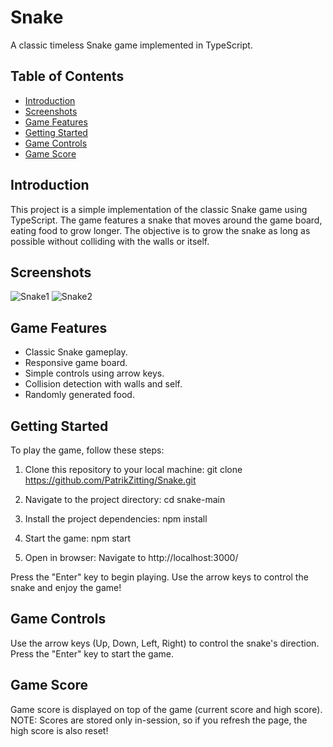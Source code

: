 # Snake

A classic timeless Snake game implemented in TypeScript.

## Table of Contents

- [Introduction](#introduction)
- [Screenshots](#screenshots)
- [Game Features](#game-features)
- [Getting Started](#getting-started)
- [Game Controls](#game-controls)
- [Game Score](#game-score)

## Introduction

This project is a simple implementation of the classic Snake game using TypeScript. The game features a snake that moves around the game board, eating food to grow longer. The objective is to grow the snake as long as possible without colliding with the walls or itself.

## Screenshots

![Snake1](https://github.com/PatrikZitting/Snake/assets/118559347/2f57a5d4-ad51-4968-b5b9-5eca03a70426)
![Snake2](https://github.com/PatrikZitting/Snake/assets/118559347/04a33095-5451-4ebd-a5b1-d32371921c44)

## Game Features

- Classic Snake gameplay.
- Responsive game board.
- Simple controls using arrow keys.
- Collision detection with walls and self.
- Randomly generated food.

## Getting Started

To play the game, follow these steps:

1. Clone this repository to your local machine:
    git clone https://github.com/PatrikZitting/Snake.git

2. Navigate to the project directory:
    cd snake-main

3. Install the project dependencies:
    npm install

4. Start the game:
    npm start

5. Open in browser:
    Navigate to http://localhost:3000/

Press the "Enter" key to begin playing.
Use the arrow keys to control the snake and enjoy the game!

## Game Controls
Use the arrow keys (Up, Down, Left, Right) to control the snake's direction.
Press the "Enter" key to start the game.

## Game Score
Game score is displayed on top of the game (current score and high score).
NOTE: Scores are stored only in-session, so if you refresh the page, the high score is also reset!
